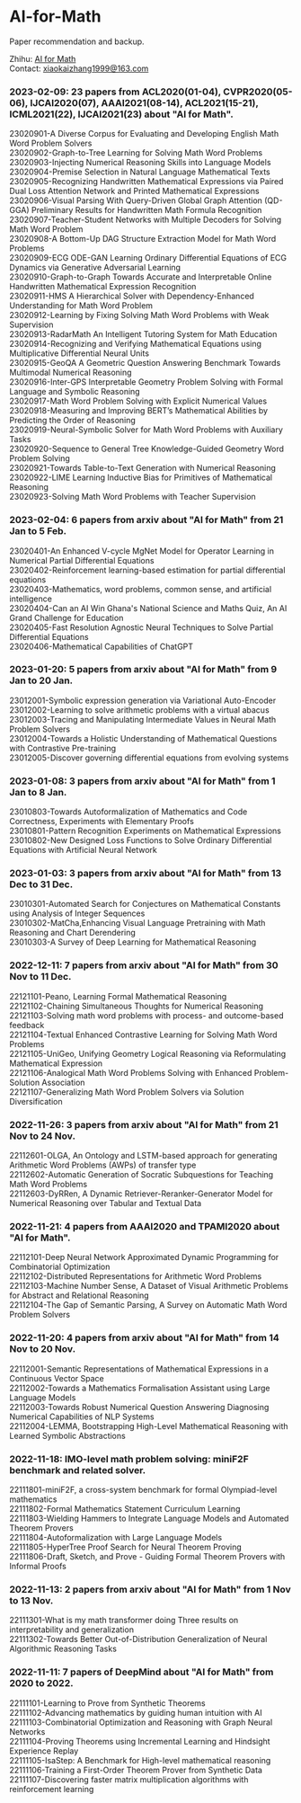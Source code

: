 # AI-for-Math
Paper recommendation and backup.

Zhihu: [AI for Math](https://www.zhihu.com/column/c_1572704907148283905)  
Contact: xiaokaizhang1999@163.com

### 2023-02-09: 23 papers from ACL2020(01-04), CVPR2020(05-06), IJCAI2020(07), AAAI2021(08-14), ACL2021(15-21), ICML2021(22), IJCAI2021(23) about "AI for Math".
23020901-A Diverse Corpus for Evaluating and Developing English Math Word Problem Solvers  
23020902-Graph-to-Tree Learning for Solving Math Word Problems  
23020903-Injecting Numerical Reasoning Skills into Language Models  
23020904-Premise Selection in Natural Language Mathematical Texts  
23020905-Recognizing Handwritten Mathematical Expressions via Paired Dual Loss Attention Network and Printed Mathematical Expressions  
23020906-Visual Parsing With Query-Driven Global Graph Attention (QD-GGA) Preliminary Results for Handwritten Math Formula Recognition  
23020907-Teacher-Student Networks with Multiple Decoders for Solving Math Word Problem  
23020908-A Bottom-Up DAG Structure Extraction Model for Math Word Problems  
23020909-ECG ODE-GAN Learning Ordinary Differential Equations of ECG Dynamics via Generative Adversarial Learning  
23020910-Graph-to-Graph Towards Accurate and Interpretable Online Handwritten Mathematical Expression Recognition  
23020911-HMS A Hierarchical Solver with Dependency-Enhanced Understanding for Math Word Problem  
23020912-Learning by Fixing Solving Math Word Problems with Weak Supervision  
23020913-RadarMath An Intelligent Tutoring System for Math Education  
23020914-Recognizing and Verifying Mathematical Equations using Multiplicative Differential Neural Units  
23020915-GeoQA A Geometric Question Answering Benchmark Towards Multimodal Numerical Reasoning  
23020916-Inter-GPS Interpretable Geometry Problem Solving with Formal Language and Symbolic Reasoning  
23020917-Math Word Problem Solving with Explicit Numerical Values  
23020918-Measuring and Improving BERT’s Mathematical Abilities by Predicting the Order of Reasoning  
23020919-Neural-Symbolic Solver for Math Word Problems with Auxiliary Tasks  
23020920-Sequence to General Tree Knowledge-Guided Geometry Word Problem Solving  
23020921-Towards Table-to-Text Generation with Numerical Reasoning  
23020922-LIME Learning Inductive Bias for Primitives of Mathematical Reasoning  
23020923-Solving Math Word Problems with Teacher Supervision  

### 2023-02-04: 6 papers from arxiv about "AI for Math" from 21 Jan to 5 Feb.
23020401-An Enhanced V-cycle MgNet Model for Operator Learning in Numerical Partial Differential Equations  
23020402-Reinforcement learning-based estimation for partial differential equations  
23020403-Mathematics, word problems, common sense, and artificial intelligence  
23020404-Can an AI Win Ghana's National Science and Maths Quiz, An AI Grand Challenge for Education  
23020405-Fast Resolution Agnostic Neural Techniques to Solve Partial Differential Equations  
23020406-Mathematical Capabilities of ChatGPT  

### 2023-01-20: 5 papers from arxiv about "AI for Math" from 9 Jan to 20 Jan.
23012001-Symbolic expression generation via Variational Auto-Encoder  
23012002-Learning to solve arithmetic problems with a virtual abacus  
23012003-Tracing and Manipulating Intermediate Values in Neural Math Problem Solvers  
23012004-Towards a Holistic Understanding of Mathematical Questions with Contrastive Pre-training  
23012005-Discover governing differential equations from evolving systems  

### 2023-01-08: 3 papers from arxiv about "AI for Math" from 1 Jan to 8 Jan.
23010803-Towards Autoformalization of Mathematics and Code Correctness, Experiments with Elementary Proofs  
23010801-Pattern Recognition Experiments on Mathematical Expressions  
23010802-New Designed Loss Functions to Solve Ordinary Differential Equations with Artificial Neural Network  

### 2023-01-03: 3 papers from arxiv about "AI for Math" from 13 Dec to 31 Dec.
23010301-Automated Search for Conjectures on Mathematical Constants using Analysis of Integer Sequences  
23010302-MatCha,Enhancing Visual Language Pretraining with Math Reasoning and Chart Derendering  
23010303-A Survey of Deep Learning for Mathematical Reasoning  

### 2022-12-11: 7 papers from arxiv about "AI for Math" from 30 Nov to 11 Dec.
22121101-Peano, Learning Formal Mathematical Reasoning  
22121102-Chaining Simultaneous Thoughts for Numerical Reasoning  
22121103-Solving math word problems with process- and outcome-based feedback  
22121104-Textual Enhanced Contrastive Learning for Solving Math Word Problems  
22121105-UniGeo, Unifying Geometry Logical Reasoning via Reformulating Mathematical Expression  
22121106-Analogical Math Word Problems Solving with Enhanced Problem-Solution Association  
22121107-Generalizing Math Word Problem Solvers via Solution Diversification  

### 2022-11-26: 3 papers from arxiv about "AI for Math" from 21 Nov to 24 Nov.
22112601-OLGA, An Ontology and LSTM-based approach for generating Arithmetic Word Problems (AWPs) of transfer type  
22112602-Automatic Generation of Socratic Subquestions for Teaching Math Word Problems  
22112603-DyRRen, A Dynamic Retriever-Reranker-Generator Model for Numerical Reasoning over Tabular and Textual Data  

### 2022-11-21: 4 papers from AAAI2020 and TPAMI2020 about "AI for Math".
22112101-Deep Neural Network Approximated Dynamic Programming for Combinatorial Optimization  
22112102-Distributed Representations for Arithmetic Word Problems  
22112103-Machine Number Sense, A Dataset of Visual Arithmetic Problems for Abstract and Relational Reasoning  
22112104-The Gap of Semantic Parsing, A Survey on Automatic Math Word Problem Solvers

### 2022-11-20: 4 papers from arxiv about "AI for Math" from 14 Nov to 20 Nov.
22112001-Semantic Representations of Mathematical Expressions in a Continuous Vector Space  
22112002-Towards a Mathematics Formalisation Assistant using Large Language Models  
22112003-Towards Robust Numerical Question Answering Diagnosing Numerical Capabilities of NLP Systems  
22112004-LEMMA, Bootstrapping High-Level Mathematical Reasoning with Learned Symbolic Abstractions

### 2022-11-18: IMO-level math problem solving: miniF2F benchmark and related solver.
22111801-miniF2F, a cross-system benchmark for formal Olympiad-level mathematics  
22111802-Formal Mathematics Statement Curriculum Learning  
22111803-Wielding Hammers to Integrate Language Models and Automated Theorem Provers  
22111804-Autoformalization with Large Language Models  
22111805-HyperTree Proof Search for Neural Theorem Proving  
22111806-Draft, Sketch, and Prove - Guiding Formal Theorem Provers with Informal Proofs

### 2022-11-13: 2 papers from arxiv about "AI for Math" from 1 Nov to 13 Nov.
22111301-What is my math transformer doing Three results on interpretability and generalization  
22111302-Towards Better Out-of-Distribution Generalization of Neural Algorithmic Reasoning Tasks

### 2022-11-11: 7 papers of DeepMind about "AI for Math" from 2020 to 2022.
22111101-Learning to Prove from Synthetic Theorems  
22111102-Advancing mathematics by guiding human intuition with AI  
22111103-Combinatorial Optimization and Reasoning with Graph Neural Networks  
22111104-Proving Theorems using Incremental Learning and Hindsight Experience Replay  
22111105-IsaStep: A Benchmark for High-level mathematical reasoning  
22111106-Training a First-Order Theorem Prover from Synthetic Data  
22111107-Discovering faster matrix multiplication algorithms with reinforcement learning  
